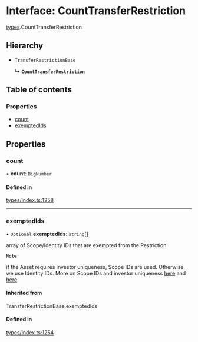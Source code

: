 # Interface: CountTransferRestriction

[types](../wiki/types).CountTransferRestriction

## Hierarchy

- `TransferRestrictionBase`

  ↳ **`CountTransferRestriction`**

## Table of contents

### Properties

- [count](../wiki/types.CountTransferRestriction#count)
- [exemptedIds](../wiki/types.CountTransferRestriction#exemptedids)

## Properties

### count

• **count**: `BigNumber`

#### Defined in

[types/index.ts:1258](https://github.com/PolymeshAssociation/polymesh-sdk/blob/339b7503/src/types/index.ts#L1258)

___

### exemptedIds

• `Optional` **exemptedIds**: `string`[]

array of Scope/Identity IDs that are exempted from the Restriction

**`Note`**

 if the Asset requires investor uniqueness, Scope IDs are used. Otherwise, we use Identity IDs. More on Scope IDs and investor uniqueness
  [here](https://developers.polymesh.network/introduction/identity#polymesh-unique-identity-system-puis) and
  [here](https://developers.polymesh.network/polymesh-docs/primitives/confidential-identity)

#### Inherited from

TransferRestrictionBase.exemptedIds

#### Defined in

[types/index.ts:1254](https://github.com/PolymeshAssociation/polymesh-sdk/blob/339b7503/src/types/index.ts#L1254)
